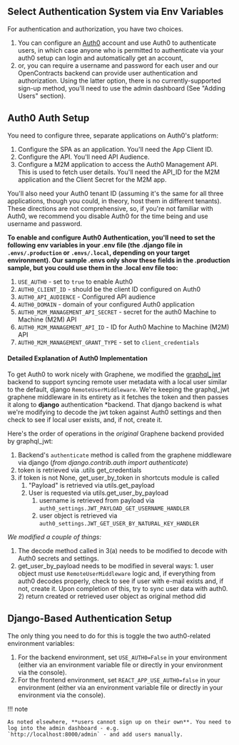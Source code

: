 ## Select Authentication System via Env Variables

For authentication and authorization, you have two choices.
1. You can configure an [Auth0](https://auth0.com/) account and use Auth0 to authenticate users, in which case anyone
   who is permitted to authenticate via your auth0 setup can login and automatically get an account,
2. or, you can require a username and password for each user and our OpenContracts backend can provide user
   authentication and authorization. Using the latter option, there is no currently-supported sign-up method, you'll
   need to use the admin dashboard (See "Adding Users" section).

## Auth0 Auth Setup

You need to configure three, separate applications on Auth0's platform:

1. Configure the SPA as an application. You'll need the App Client ID.
2. Configure the API. You'll need API Audience.
3. Configure a M2M application to access the Auth0 Management API. This is used to fetch user details.
   You'll need the API_ID for the M2M application and the Client Secret for the M2M app.

You'll also need your Auth0 tenant ID (assuming it's the same for all three applications,
though you could, in theory, host them in different tenants).  These directions are not comprehensive, so, if you're
not familiar with Auth0, we recommend you disable Auth0 for the time being and use username and password.

**To enable and configure Auth0 Authentication, you'll need to set the following env variables in your .env file (the
.django file in `.envs/.production` or `.envs/.local`, depending on your target environment). Our sample .envs only
show these fields in the .production sample, but you could use them in the .local env file too:**

1. `USE_AUTH0` - set to `true` to enable Auth0
2. `AUTH0_CLIENT_ID` - should be the client ID configured on Auth0
3. `AUTH0_API_AUDIENCE` - Configured API audience
4. `AUTH0_DOMAIN` - domain of your configured Auth0 application
5. `AUTH0_M2M_MANAGEMENT_API_SECRET` - secret for the auth0 Machine to Machine (M2M) API
6. `AUTH0_M2M_MANAGEMENT_API_ID` - ID for Auth0 Machine to Machine (M2M) API
7. `AUTH0_M2M_MANAGEMENT_GRANT_TYPE` - set to `client_credentials`

#### Detailed Explanation of Auth0 Implementation

To get Auth0 to work nicely with Graphene, we modified the [graphql_jwt](https://github.com/flavors/django-graphql-jwt)
backend to support syncing  remote user metadata with a local user similar to the default, django
`RemoteUserMiddleware`.  We're keeping the graphql_jwt graphene middleware in its entirety as it fetches the  token
and then passes it along to **django** authentication *backend. That django backend  is what we're modifying to decode
the jwt token against Auth0 settings and then check to see if local user exists, and, if not, create it.

Here's the order of operations in the *original* Graphene backend provided by graphql_jwt:

1. Backend's ``authenticate`` method is called from the graphene middleware via django (*from django.contrib.auth
   import authenticate*)
2. token is retrieved via .utils get_credentials
3. if token is not None, get_user_by_token in shortcuts module is called
    1. "Payload" is retrieved via utils.get_payload
    2. User is requested via utils.get_user_by_payload
       1. username is retrieved from payload via `auth0_settings.JWT_PAYLOAD_GET_USERNAME_HANDLER`
       2. user object is retrieved via `auth0_settings.JWT_GET_USER_BY_NATURAL_KEY_HANDLER`

*We modified a couple of things:*

1. The decode method called in 3(a) needs to be modified to decode with Auth0 secrets and settings.
2. get_user_by_payload needs to be modified in several ways:
       1. user object must use `RemoteUserMiddleware` logic and, if everything from auth0 decodes properly,
          check to see if user with e-mail exists and, if not, create it. Upon completion of this,
          try to sync user data with auth0.
    2) return created or retrieved user object as original method did

## Django-Based Authentication Setup

The only thing you need to do for this is toggle the two auth0-related environment variables:
1. For the backend environment, set `USE_AUTH0=False` in your environment (either via an environment variable file or
   directly in your environment via the console).
2. For the frontend environment, set `REACT_APP_USE_AUTH0=false` in your environment (either via an environment variable file or
   directly in your environment via the console).

!!! note

    As noted elsewhere, **users cannot sign up on their own**. You need to log into the admin dashboard - e.g.
    `http://localhost:8000/admin` - and add users manually.

